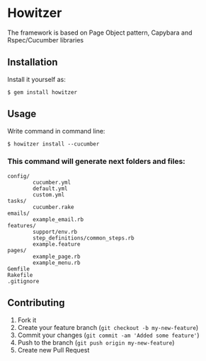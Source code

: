 # Howitzer

The framework is based on Page Object pattern, Capybara and Rspec/Cucumber libraries

## Installation
Install it yourself as:

    $ gem install howitzer

## Usage

Write command in command line:

    $ howitzer install --cucumber

### This command will generate next folders and files:
```
config/
        cucumber.yml
        default.yml
        custom.yml
tasks/
        cucumber.rake
emails/
        example_email.rb
features/
        support/env.rb
        step_definitions/common_steps.rb
        example.feature
pages/
        example_page.rb
        example_menu.rb
Gemfile
Rakefile
.gitignore
```

## Contributing

1. Fork it
2. Create your feature branch (`git checkout -b my-new-feature`)
3. Commit your changes (`git commit -am 'Added some feature'`)
4. Push to the branch (`git push origin my-new-feature`)
5. Create new Pull Request
